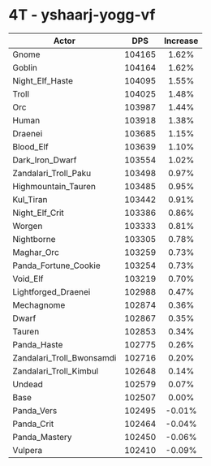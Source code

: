 # 4T - yshaarj-yogg-vf
| Actor | DPS | Increase |
|---|:---:|:---:|
|Gnome|104165|1.62%|
|Goblin|104164|1.62%|
|Night_Elf_Haste|104095|1.55%|
|Troll|104025|1.48%|
|Orc|103987|1.44%|
|Human|103918|1.38%|
|Draenei|103685|1.15%|
|Blood_Elf|103639|1.10%|
|Dark_Iron_Dwarf|103554|1.02%|
|Zandalari_Troll_Paku|103498|0.97%|
|Highmountain_Tauren|103485|0.95%|
|Kul_Tiran|103442|0.91%|
|Night_Elf_Crit|103386|0.86%|
|Worgen|103333|0.81%|
|Nightborne|103305|0.78%|
|Maghar_Orc|103259|0.73%|
|Panda_Fortune_Cookie|103254|0.73%|
|Void_Elf|103219|0.70%|
|Lightforged_Draenei|102988|0.47%|
|Mechagnome|102874|0.36%|
|Dwarf|102867|0.35%|
|Tauren|102853|0.34%|
|Panda_Haste|102775|0.26%|
|Zandalari_Troll_Bwonsamdi|102716|0.20%|
|Zandalari_Troll_Kimbul|102648|0.14%|
|Undead|102579|0.07%|
|Base|102507|0.00%|
|Panda_Vers|102495|-0.01%|
|Panda_Crit|102464|-0.04%|
|Panda_Mastery|102450|-0.06%|
|Vulpera|102410|-0.09%|
